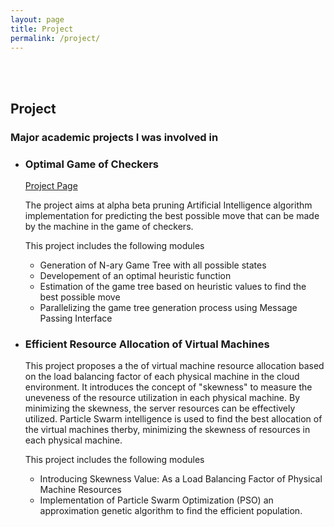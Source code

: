 ```yaml
---
layout: page
title: Project
permalink: /project/
---
```



<br/>
<br/>
<h2>Project</h2>
<h3>Major academic projects I was involved in</h3>
<ul>
<li>
<h3><strong>Optimal Game of Checkers</strong></h3> <a class="btn btn-large btn-info" 
href="https://aboorvadevarajan.github.io/Parallel-Checkers-Game/"> Project Page</a>
<p>The project aims at alpha beta pruning Artificial Intelligence algorithm implementation for predicting the best possible move that can be made by the machine in the game of checkers.</p>
<p> This project includes the following modules
<ul>
<li> Generation of N-ary Game Tree with all possible states </li>
<li> Developement of an optimal heuristic function </li>
<li> Estimation of the game tree based on heuristic values to find the best possible move</li>
<li> Parallelizing the game tree generation process using Message Passing Interface</li>
</ul>
</p>

</p>
</li>
<li>
<h3><strong>Efficient Resource Allocation of Virtual Machines</strong></h3>
<p>This project proposes a the of virtual machine resource allocation based on the load balancing factor of each physical machine in the cloud environment. It introduces the concept of "skewness" to measure the uneveness of the resource utilization in each physical machine. By minimizing the skewness, the server resources can be effectively utilized. Particle Swarm intelligence is used to find the best allocation of the virtual machines therby, minimizing the skewness of resources in each physical machine.</p>
<p> This project includes the following modules
<ul>
<li> Introducing Skewness Value: As a Load Balancing Factor of Physical Machine Resources </li>
<li> Implementation of Particle Swarm Optimization (PSO) an approximation genetic algorithm to find the efficient population.</li>
</ul>
</li>
</ul>
<br>
